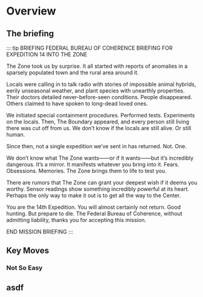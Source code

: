 # Overview

## The briefing

::: tip BRIEFING
FEDERAL BUREAU OF COHERENCE BRIEFING 
FOR EXPEDITION 14 INTO THE ZONE

The Zone took us by surprise. It all started with reports of anomalies in a sparsely populated town and the rural area around it.

Locals were calling in to talk radio with stories of impossible animal hybrids, eerily unseasonal weather, and plant species with unearthly properties. Their doctors detailed never-before-seen conditions. People disappeared. Others claimed to have spoken to long-dead loved ones.

We initiated special containment procedures. Performed tests. Experiments on the locals. Then, The Boundary appeared, and every person still living there was cut off from us. We don’t know if the locals are still alive. Or still human.

Since then, not a single expedition we’ve sent in has returned. Not. One.

We don’t know what The Zone wants——or if it wants——but it’s incredibly dangerous. It’s a mirror. It manifests whatever you bring into it. Fears. Obsessions. Memories. The Zone brings them to life to test you.

There are rumors that The Zone can grant your deepest wish if it deems you worthy. Sensor readings show something incredibly powerful at its heart. Perhaps the only way to make it out is to get all the way to the Center.

You are the 14th Expedition. You will almost certainly not return. Good hunting. But prepare to die. The Federal Bureau of Coherence, without admitting liability, thanks you for accepting this mission.

END MISSION BRIEFING
::: 

## Key Moves

### Not So Easy

## asdf
